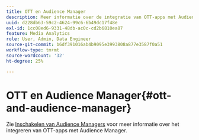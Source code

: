 ```yaml
---
title: OTT en Audience Manager
description: Meer informatie over de integratie van OTT-apps met Audience Manager.
uuid: d228db63-59c2-4624-99c6-6b49dc17f48e
exl-id: 1cc08ed6-9331-48db-ac0c-cd2b6810ea87
feature: Media Analytics
role: User, Admin, Data Engineer
source-git-commit: b6df391016ab4b9095e3993808a877e3587f0a51
workflow-type: tm+mt
source-wordcount: '32'
ht-degree: 25%

---
```


# OTT en Audience Manager{#ott-and-audience-manager}

Zie [Inschakelen van Audience Managers](/help/intro-to-ava/am-enablement.md) voor meer informatie over het integreren van OTT-apps met Audience Manager.
